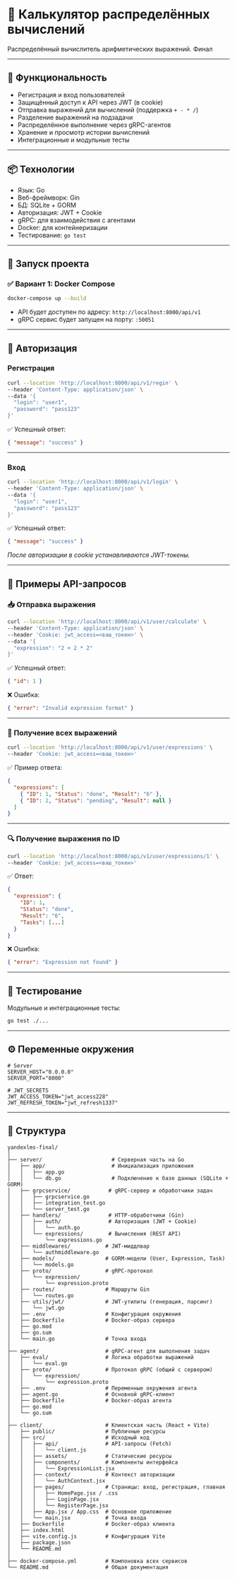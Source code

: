 # 📡 Калькулятор распределённых вычислений

Распределённый вычислитель арифметических выражений. Финал

---

## 🚀 Функциональность

- Регистрация и вход пользователей
- Защищённый доступ к API через JWT (в cookie)
- Отправка выражений для вычислений (поддержка `+ - * /`)
- Разделение выражений на подзадачи
- Распределённое выполнение через gRPC-агентов
- Хранение и просмотр истории вычислений
- Интеграционные и модульные тесты

---

## 📦 Технологии

- Язык: Go
- Веб-фреймворк: Gin
- БД: SQLite + GORM
- Авторизация: JWT + Cookie
- gRPC: для взаимодействия с агентами
- Docker: для контейнеризации
- Тестирование: `go test`

---

## 🔧 Запуск проекта

### ✅ Вариант 1: Docker Compose

```bash
docker-compose up --build
````

* API будет доступен по адресу: `http://localhost:8000/api/v1`
* gRPC сервис будет запущен на порту: `:50051`

---

## 🔐 Авторизация

### Регистрация

```bash
curl --location 'http://localhost:8000/api/v1/regin' \
--header 'Content-Type: application/json' \
--data '{
  "login": "user1",
  "password": "pass123"
}'
```

✅ Успешный ответ:

```json
{ "message": "success" }
```

---

### Вход

```bash
curl --location 'http://localhost:8000/api/v1/login' \
--header 'Content-Type: application/json' \
--data '{
  "login": "user1",
  "password": "pass123"
}'
```

✅ Успешный ответ:

```json
{ "message": "success" }
```

*После авторизации в cookie устанавливаются JWT-токены.*

---

## 📡 Примеры API-запросов

### 📥 Отправка выражения

```bash
curl --location 'http://localhost:8000/api/v1/user/calculate' \
--header 'Content-Type: application/json' \
--header 'Cookie: jwt_access=<ваш_токен>' \
--data '{
  "expression": "2 + 2 * 2"
}'
```

✅ Успешный ответ:

```json
{ "id": 1 }
```

❌ Ошибка:

```json
{ "error": "Invalid expression format" }
```

---

### 📄 Получение всех выражений

```bash
curl --location 'http://localhost:8000/api/v1/user/expressions' \
--header 'Cookie: jwt_access=<ваш_токен>'
```

✅ Пример ответа:

```json
{
  "expressions": [
    { "ID": 1, "Status": "done", "Result": "6" },
    { "ID": 2, "Status": "pending", "Result": null }
  ]
}
```

---

### 🔍 Получение выражения по ID

```bash
curl --location 'http://localhost:8000/api/v1/user/expressions/1' \
--header 'Cookie: jwt_access=<ваш_токен>'
```

✅ Ответ:

```json
{
  "expression": {
    "ID": 1,
    "Status": "done",
    "Result": "6",
    "Tasks": [...]
  }
}
```

❌ Ошибка:

```json
{ "error": "Expression not found" }
```

---

## 🧪 Тестирование

Модульные и интеграционные тесты:

```bash
go test ./...
```

---

## ⚙ Переменные окружения

```env
# Server
SERVER_HOST="0.0.0.0"
SERVER_PORT="8000"

# JWT_SECRETS
JWT_ACCESS_TOKEN="jwt_access228"
JWT_REFRESH_TOKEN="jwt_refresh1337"
```

---

## 📁 Структура

```text
yandexlms-final/
│
├── server/                      # Серверная часть на Go
│   ├── app/                     # Инициализация приложения
│   │   ├── app.go
│   │   └── db.go                # Подключение к базе данных (SQLite + GORM)
│   ├── grpcservice/            # gRPC-сервер и обработчики задач
│   │   ├── grpcservice.go
│   │   ├── integration_test.go
│   │   └── server_test.go
│   ├── handlers/               # HTTP-обработчики (Gin)
│   │   ├── auth/               # Авторизация (JWT + Cookie)
│   │   │   └── auth.go
│   │   └── expressions/        # Вычисления (REST API)
│   │       └── expressions.go
│   ├── middlewares/           # JWT-миддлвар
│   │   └── authmiddleware.go
│   ├── models/                # GORM-модели (User, Expression, Task)
│   │   └── models.go
│   ├── proto/                 # gRPC-протокол
│   │   └── expression/
│   │       └── expression.proto
│   ├── routes/                # Маршруты Gin
│   │   └── routes.go
│   ├── utils/jwt/             # JWT-утилиты (генерация, парсинг)
│   │   └── jwt.go
│   ├── .env                   # Конфигурация окружения
│   ├── Dockerfile             # Docker-образ сервера
│   ├── go.mod
│   ├── go.sum
│   └── main.go                # Точка входа
│
├── agent/                     # gRPC-агент для выполнения задач
│   ├── eval/                  # Логика обработки выражений
│   │   └── eval.go
│   ├── proto/                 # Протокол gRPC (общий с сервером)
│   │   └── expression/
│   │       └── expression.proto
│   ├── .env                   # Переменные окружения агента
│   ├── agent.go               # Основной gRPC-клиент
│   ├── Dockerfile             # Docker-образ агента
│   ├── go.mod
│   └── go.sum
│
├── client/                    # Клиентская часть (React + Vite)
│   ├── public/                # Публичные ресурсы
│   ├── src/                   # Исходный код
│   │   ├── api/               # API-запросы (Fetch)
│   │   │   └── client.js
│   │   ├── assets/            # Статические ресурсы
│   │   ├── components/        # Компоненты интерфейса
│   │   │   └── ExpressionList.jsx
│   │   ├── context/           # Контекст авторизации
│   │   │   └── AuthContext.jsx
│   │   ├── pages/             # Страницы: вход, регистрация, главная
│   │   │   ├── HomePage.jsx / .css
│   │   │   ├── LoginPage.jsx
│   │   │   └── RegisterPage.jsx
│   │   ├── App.jsx / App.css  # Основное приложение
│   │   └── main.jsx           # Точка входа
│   ├── Dockerfile             # Docker-образ клиента
│   ├── index.html
│   ├── vite.config.js         # Конфигурация Vite
│   ├── package.json
│   └── README.md
│
├── docker-compose.yml         # Компоновка всех сервисов
└── README.md                  # Общая документация

```

